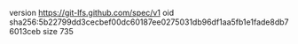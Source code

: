 version https://git-lfs.github.com/spec/v1
oid sha256:5b22799dd3cecbef00dc60187ee0275031db96df1aa5fb1e1fade8db76013ceb
size 735

